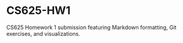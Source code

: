 # CS625-HW1
CS625 Homework 1 submission featuring Markdown formatting, Git exercises, and visualizations.
